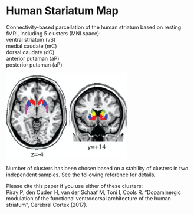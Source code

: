 # Human Stariatum Map

Connectivity-based parcellation of the human striatum based on resting fMRI, including 5 clusters (MNI space):  
ventral striatum (vS)  
medial caudate (mC)  
dorsal caudate (dC)  
anterior putaman (aP)  
posterior putaman (aP)  
  
![Clusters](Clusters.png)  
  
Number of clusters has been chosen based on a stability of clusters in two independent samples. See the following reference for details.  
  
Please cite this paper if you use either of these clusters:  
Piray P, den Ouden H, van der Schaaf M, Toni I, Cools R. “Dopaminergic modulation of the functional ventrodorsal architecture of the human striatum”, Cerebral Cortex (2017).

